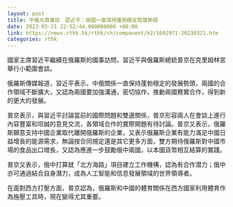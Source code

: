```yaml
---
layout: post
title: 中俄元首會談　習近平：兩國一直保持蓬勃穩定發展勢頭
date: 2023-03-21 22:52:44.000000000 +08:00
link: https://news.rthk.hk/rthk/ch/component/k2/1692971-20230321.htm
categories: rthk
---
```


國家主席習近平繼續在俄羅斯的國事訪問，習近平與俄羅斯總統普京在克里姆林宮舉行小範圍會談。

俄羅斯傳媒報道，習近平表示，中俄關係一直保持蓬勃穩定的發展勢頭，兩國的合作領域不斷擴大，又認為兩國要加強溝通，密切協作，推動兩國務實合作，得到新的更大的發展。

普京表示，與習近平討論當前的國際問題和雙邊關係，普京形容兩人在會談上進行內容豐富和坦誠的意見交流，各領域合作的實際開題有待討論。普京又表示，俄羅斯願意支持中國企業取代離開俄羅斯的企業，又表示俄羅斯企業有能力滿足中國日益增長的能源需求，無論按合同規定還是其它更多方面，雙方期待俄羅斯對中國市場的食品出口增長，又認為應進一步鼓勵俄中兩國，以本國貨幣相互結算的實踐。

普京又表示，俄中打算就「北方海路」項目建立工作機構，認為有合作潜力；俄中亦可通過結合自身潛力，成為人工智能和信息發展領域的世界領導者。

在面對西方打壓方面，普京認為，俄羅斯和中國的體育關係在西方國家利用體育作為施壓工具時，現在變得尤其重要。
